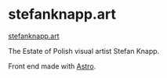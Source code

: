 # stefanknapp.art

[stefanknapp.art](https://stefanknapp.art/)

The Estate of Polish visual artist Stefan Knapp.

Front end made with [Astro](https://astro.build/).
